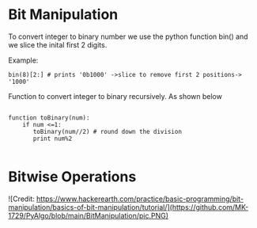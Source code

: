 # Bit Manipulation

To convert integer to binary number we use the python function bin() and we slice the inital first 2 digits.

Example:
```
bin(8)[2:] # prints '0b1000' ->slice to remove first 2 positions-> '1000'

```

Function to convert integer to binary recursively. As shown below

``` 

function toBinary(num):
    if num <=1:
       toBinary(num//2) # round down the division
       print num%2
       
```

# Bitwise Operations

![Credit: https://www.hackerearth.com/practice/basic-programming/bit-manipulation/basics-of-bit-manipulation/tutorial/](https://github.com/MK-1729/PyAlgo/blob/main/BitManipulation/pic.PNG)



 
